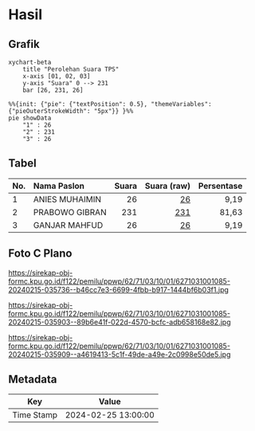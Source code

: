 # Hasil

## Grafik

```mermaid
xychart-beta
    title "Perolehan Suara TPS"
    x-axis [01, 02, 03]
    y-axis "Suara" 0 --> 231
    bar [26, 231, 26]
```

```mermaid
%%{init: {"pie": {"textPosition": 0.5}, "themeVariables": {"pieOuterStrokeWidth": "5px"}} }%%
pie showData
    "1" : 26
    "2" : 231
    "3" : 26
```

## Tabel

| No. | Nama Paslon    | Suara | Suara (raw) | Persentase |
|:--- |:-------------- | -----:| -----------:| ----------:|
| 1   | ANIES MUHAIMIN | 26    | [26][p-1]   | 9,19       |
| 2   | PRABOWO GIBRAN | 231   | [231][p-2]  | 81,63      |
| 3   | GANJAR MAHFUD  | 26    | [26][p-3]   | 9,19       |


[p-1]: https://github.com/gigit-pemilu/pemilu-2024-62-kalimantan-tengah/blob/main/pilpres/hitung-suara/sub/62-kalimantan-tengah/sub/71-kota-palangkaraya/sub/03-jekan-raya/sub/1001-palangka/sub/085-tps/sub/paslon-1.txt
[p-2]: https://github.com/gigit-pemilu/pemilu-2024-62-kalimantan-tengah/blob/main/pilpres/hitung-suara/sub/62-kalimantan-tengah/sub/71-kota-palangkaraya/sub/03-jekan-raya/sub/1001-palangka/sub/085-tps/sub/paslon-2.txt
[p-3]: https://github.com/gigit-pemilu/pemilu-2024-62-kalimantan-tengah/blob/main/pilpres/hitung-suara/sub/62-kalimantan-tengah/sub/71-kota-palangkaraya/sub/03-jekan-raya/sub/1001-palangka/sub/085-tps/sub/paslon-3.txt

## Foto C Plano

https://sirekap-obj-formc.kpu.go.id/f122/pemilu/ppwp/62/71/03/10/01/6271031001085-20240215-035736--b46cc7e3-6699-4fbb-b917-1444bf6b03f1.jpg

https://sirekap-obj-formc.kpu.go.id/f122/pemilu/ppwp/62/71/03/10/01/6271031001085-20240215-035903--89b6e41f-022d-4570-bcfc-adb658168e82.jpg

https://sirekap-obj-formc.kpu.go.id/f122/pemilu/ppwp/62/71/03/10/01/6271031001085-20240215-035909--a4619413-5c1f-49de-a49e-2c0998e50de5.jpg


## Metadata

| Key        | Value               |
| ---------- | ------------------- |
| Time Stamp | 2024-02-25 13:00:00 |



